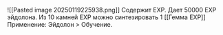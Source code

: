 ![[Pasted image 20250119225938.png]]
Содержит EXP. Дает 50000 EXP эйдолона.
Из 10 камней EXP можно синтезировать 1 [[Гемма EXP]]
Применение: Эйдолон > Обучение. 
